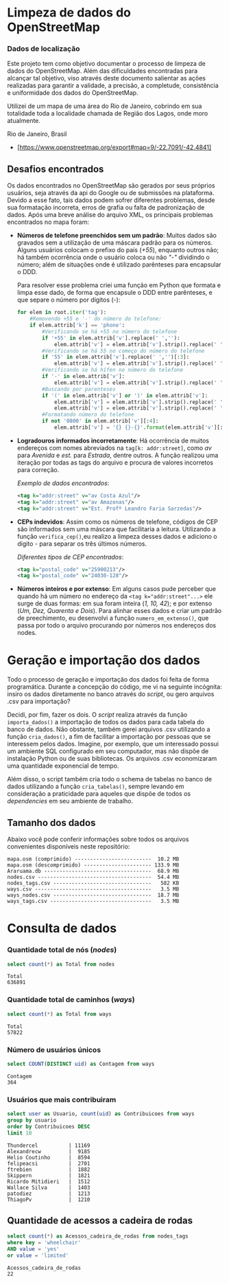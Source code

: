 # Limpeza de dados do OpenStreetMap

### Dados de localização

Este projeto tem como objetivo documentar o processo de limpeza de dados do OpenStreetMap. Além das dificuldades encontradas para alcançar tal objetivo, viso através deste documento salientar as ações realizadas para garantir a validade, a precisão, a completude, consistência e uniformidade dos dados do OpenStreetMap.

Utilizei de um mapa de uma área do Rio de Janeiro, cobrindo em sua totalidade toda a localidade chamada de Região dos Lagos, onde moro atualmente.

Rio de Janeiro, Brasil 
- [https://www.openstreetmap.org/export#map=9/-22.7091/-42.4841]


## Desafios encontrados

Os dados encontrados no OpenStreetMap são gerados por seus próprios usuários, seja através da api do Google ou de submissões na plataforma. Devido a esse fato, tais dados podem sofrer diferentes problemas, desde sua formatação incorreta, erros de grafia ou falta de padronização de dados. Após uma breve análise do arquivo XML, os principais problemas encontrados no mapa foram:

* **Números de telefone preenchidos sem um padrão**:
    Muitos dados são gravados sem a utilização de uma máscara padrão para os números. Alguns usuários colocam o prefixo do país (*+55*), enquanto outros não; há também ocorrência onde o usuário coloca ou não *"-"* dividindo o número; além de situações onde é utilizado parênteses para encapsular o DDD.

    Para resolver esse problema criei uma função em Python que formata e limpa esse dado, de forma que encapsule o DDD entre parênteses, e que separe o número por dígitos (*-*):

    ```python
    for elem in root.iter('tag'):
        #Removendo +55 e '-' do número do telefone:
        if elem.attrib['k'] == 'phone': 
            #Verificando se há +55 no número do telefone
            if '+55' in elem.attrib['v'].replace(' ',''):
                elem.attrib['v'] = elem.attrib['v'].strip().replace(' ','').replace('+55','', 1)
            #Verificando se há 55 no começo do número do telefone
            if '55' in elem.attrib['v'].replace(' ','')[:3]:
                elem.attrib['v'] = elem.attrib['v'].strip().replace(' ','').replace('55','', 1)
            #Verificando se há hífen no número do telefone
            if '-' in elem.attrib['v']:
                elem.attrib['v'] = elem.attrib['v'].strip().replace(' ','').replace('-', '')
            #Buscando por parenteses
            if '(' in elem.attrib['v'] or ')' in elem.attrib['v']:
                elem.attrib['v'] = elem.attrib['v'].strip().replace(' ','').replace('(', '')
                elem.attrib['v'] = elem.attrib['v'].strip().replace(' ','').replace(')', '')
            #Formatando número do telefone
            if not '0800' in elem.attrib['v'][:4]:
                elem.attrib['v'] = '{} {}-{}'.format(elem.attrib['v'][:2], elem.attrib['v'][2:6], elem.attrib['v'][6:10])
    ```
* **Logradouros informados incorretamente**:
    Há ocorrência de muitos endereços com nomes abreviados na `tag[k: addr:street]`, como *av* para *Avenida* e *est.* para *Estrada*, dentre outros. A função realizou uma iteração por todas as tags do arquivo e procura de valores incorretos para correção.

    *Exemplo de dados encontrados*:
    ```XML
    <tag k="addr:street" v="av Costa Azul"/>
    <tag k="addr:street" v="av Amazonas"/>
    <tag k="addr:street" v="Est. Profº Leandro Faria Sarzedas"/>

    ```

* **CEPs indevidos**:
    Assim como os números de telefone, códigos de CEP são informados sem uma máscara que facilitaria a leitura. Utilizando a função `verifica_cep()`,eu realizo a limpeza desses dados e adiciono o dígito *-* para separar os três últimos números.

    *Diferentes tipos de CEP encontrados*:
    ```XML
    <tag k="postal_code" v="25900213"/>
    <tag k="postal_code" v="24030-128"/>    
    ```

* **Números inteiros e por extenso**:
    Em alguns casos pude perceber que quando há um número no endereço da `<tag k="addr:street"...>` ele surge de duas formas: em sua foram inteira (*1, 10, 42*); e por extenso (*Um, Dez, Quarenta e Dois*). Para alinhar esses dados e criar um padrão de preechimento, eu desenvolvi a função `numero_em_extenso()`, que passa por todo o arquivo procurando por números nos endereços dos nodes.

# Geração e importação dos dados

Todo o processo de geração e importação dos dados foi feita de forma programática. Durante a concepção do código, me vi na seguinte incógnita: insiro os dados diretamente no banco através do *script*, ou gero arquivos .csv para importação?

Decidi, por fim, fazer os dois. O *script* realiza através da função `importa_dados()` a importação de todos os dados para cada tabela do banco de dados. Não obstante, também gerei arquivos .csv utilizando a função `cria_dados()`, a fim de facilitar a importação por pessoas que se interessem pelos dados. Imagine, por exemplo, que um interessado possui um ambiente SQL configurado em seu computador, mas não dispõe de instalação Python ou de suas bibliotecas. Os arquivos .csv economizaram uma quantidade exponencial de tempo.

Além disso, o script também cria todo o schema de tabelas no banco de dados utilizando a função `cria_tabelas()`, sempre levando em consideração a praticidade para aqueles que dispõe de todos os *dependencies* em seu ambiente de trabalho.

## Tamanho dos dados

Abaixo você pode conferir informações sobre todos os arquivos convenientes disponíveis neste repositório:

```
mapa.osm (comprimido) -------------------------  10.2 MB
mapa.osm (descomprimido) ---------------------- 133.9 MB
Araruama.db -----------------------------------  68.9 MB
nodes.csv -------------------------------------  54.4 MB
nodes_tags.csv --------------------------------   582 KB
ways.csv --------------------------------------   3.5 MB
ways_nodes.csv --------------------------------  18.7 MB
ways_tags.csv ---------------------------------   3.5 MB
```

# Consulta de dados

### Quantidade total de nós (*nodes*)

```SQL
select count(*) as Total from nodes
```

```
Total
636891
```

### Quantidade total de caminhos (*ways*)

```SQL
select count(*) as Total from ways
```

```
Total
57822
```

### Número de usuários únicos

```SQL
select COUNT(DISTINCT uid) as Contagem from ways
``` 

```
Contagem
364
```

### Usuários que mais contribuiram

```SQL
select user as Usuario, count(uid) as Contribuicoes from ways
group by usuario
order by Contribuicoes DESC
limit 10
```

```
Thundercel          | 11169
Alexandrecw         |  9185
Helio Coutinho      |  8594
felipeacsi          |  2701
ftrebien            |  1882
Skippern            |  1821
Ricardo Mitidieri   |  1512
Wallace Silva       |  1403
patodiez            |  1213
ThiagoPv            |  1210
```

## Quantidade de acessos a cadeira de rodas

```SQL
select count(*) as Acessos_cadeira_de_rodas from nodes_tags
where key = 'wheelchair'
AND value = 'yes'
or value = 'limited'
```

```
Acessos_cadeira_de_rodas
22
```